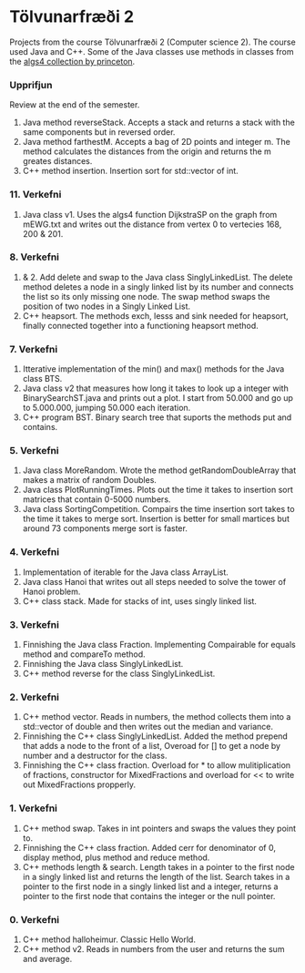 # Tölvunarfræði 2

Projects from the course Tölvunarfræði 2 (Computer science 2). The course used Java and C++. Some of the Java classes use methods in classes from the [algs4 collection by princeton](https://algs4.cs.princeton.edu/code/).

### Upprifjun

Review at the end of the semester.

1.  Java method reverseStack. Accepts a stack and returns a stack with the same components but in reversed order.
2.  Java method farthestM. Accepts a bag of 2D points and integer m. The method calculates the distances from the origin and returns the m greates distances.
3.  C++ method insertion. Insertion sort for std::vector of int.

### 11. Verkefni

1. Java class v1. Uses the algs4 function DijkstraSP on the graph from mEWG.txt and writes out the distance from vertex 0 to vertecies 168, 200 & 201.

### 8. Verkefni

1. & 2. Add delete and swap to the Java class SinglyLinkedList. The delete method deletes a node in a singly linked list by its number and connects the list so its only missing one node. The swap method swaps the position of two nodes in a Singly Linked List.
2. C++ heapsort. The methods exch, lesss and sink needed for heapsort, finally connected together into a functioning heapsort method.

### 7. Verkefni

1. Itterative implementation of the min() and max() methods for the Java class BTS.
2. Java class v2 that measures how long it takes to look up a integer with BinarySearchST.java and prints out a plot. I start from 50.000 and go up to 5.000.000, jumping 50.000 each iteration.
3. C++ program BST. Binary search tree that suports the methods put and contains.

### 5. Verkefni

1. Java class MoreRandom. Wrote the method getRandomDoubleArray that makes a matrix of random Doubles.
2. Java class PlotRunningTimes. Plots out the time it takes to insertion sort matrices that contain 0-5000 numbers.
3. Java class SortingCompetition. Compairs the time insertion sort takes to the time it takes to merge sort. Insertion is better for small martices but around 73 components merge sort is faster.

### 4. Verkefni

1. Implementation of iterable for the Java class ArrayList.
2. Java class Hanoi that writes out all steps needed to solve the tower of Hanoi problem.
3. C++ class stack. Made for stacks of int, uses singly linked list.

### 3. Verkefni

1. Finnishing the Java class Fraction. Implementing Compairable for equals method and compareTo method.
2. Finnishing the Java class SinglyLinkedList.
3. C++ method reverse for the class SinglyLinkedList.

### 2. Verkefni

1. C++ method vector. Reads in numbers, the method collects them into a std::vector of double and then writes out the median and variance.
2. Finnishing the C++ class SinglyLinkedList. Added the method prepend that adds a node to the front of a list, Overoad for [] to get a node by number and a destructor for the class.
3. Finnishing the C++ class fraction. Overload for \* to allow mulitiplication of fractions, constructor for MixedFractions and overload for << to write out MixedFractions propperly.

### 1. Verkefni

1. C++ method swap. Takes in int pointers and swaps the values they point to.
2. Finnishing the C++ class fraction. Added cerr for denominator of 0, display method, plus method and reduce method.
3. C++ methods length & search. Length takes in a pointer to the first node in a singly linked list and returns the length of the list. Search takes in a pointer to the first node in a singly linked list and a integer, returns a pointer to the first node that contains the integer or the null pointer.

### 0. Verkefni

1. C++ method halloheimur. Classic Hello World.
2. C++ method v2. Reads in numbers from the user and returns the sum and average.
